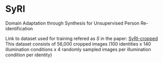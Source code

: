 # SyRI
Domain Adaptation through Synthesis for Unsupervised Person Re-identification

Link to dataset used for training refered as *S* in the paper: [SyRI-cropped](https://drive.google.com/file/d/117qpkMo7EO3mYIc6YyQ5e8q5l2caC3k2/view?usp=sharing)
This dataset consists of 56,000 cropped images (100 identities x 140 illumination conditions x 4 randomly sampled images per illumination condition per identity)
